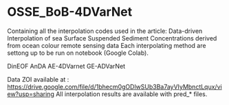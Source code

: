 # OSSE_BoB-4DVarNet
Containing all the interpolation codes used in the article: Data-driven Interpolation of sea Surface Suspended Sediment Concentrations derived from ocean colour remote sensing data 
Each interpolating method are settong up to be run on notebook (Google Colab). 

DinEOF
AnDA
AE-4DVarnet
GE-ADVarNet

Data ZOI available at : https://drive.google.com/file/d/1bhecm0gODlwSUb3Ba7ayVIyMbnctLqux/view?usp=sharing
All interpolation results are available with pred_* files. 
